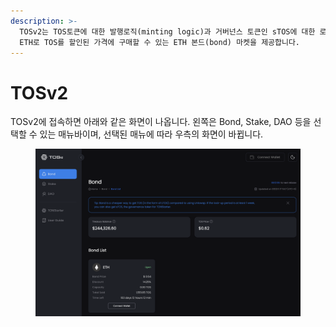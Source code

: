 ```yaml
---
description: >-
  TOSv2는 TOS토큰에 대한 발행로직(minting logic)과 거버넌스 토큰인 sTOS에 대한 로직을 업그레이드한 것입니다. 또한
  ETH로 TOS를 할인된 가격에 구매할 수 있는 ETH 본드(bond) 마켓을 제공합니다.
---
```


# TOSv2

TOSv2에 접속하면 아래와 같은 화면이 나옵니다. 왼쪽은 Bond, Stake, DAO 등을 선택할 수 있는 매뉴바이며, 선택된  매뉴에 따라 우측의 화면이 바뀝니다.&#x20;

<figure><img src="../../../.gitbook/assets/image (197).png" alt=""><figcaption></figcaption></figure>
